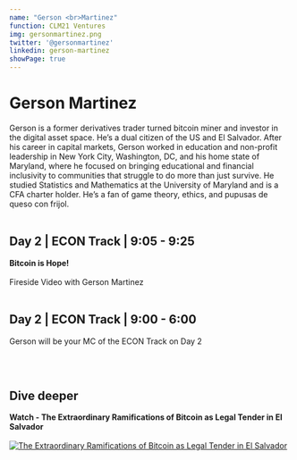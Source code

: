 ```yaml
---
name: "Gerson <br>Martinez"
function: CLM21 Ventures
img: gersonmartinez.png
twitter: '@gersonmartinez'
linkedin: gerson-martinez
showPage: true
---
```


# Gerson Martinez
 
Gerson is a former derivatives trader turned bitcoin miner and investor in the digital asset space. He’s a dual citizen of the US and El Salvador. After his career in capital markets, Gerson worked in education and non-profit leadership in New York City, Washington, DC, and his home state of Maryland, where he focused on bringing educational and financial inclusivity to communities that struggle to do more than just survive. He studied Statistics and Mathematics at the University of Maryland and is a CFA charter holder. He’s a fan of game theory, ethics, and pupusas de queso con frijol.
<br><br>

## Day 2 | ECON Track | 9:05 - 9:25
<b>Bitcoin is Hope!</b><br><br>
Fireside Video with Gerson Martinez
<br><br>

## Day 2 | ECON Track | 9:00 - 6:00

Gerson will be your MC of the ECON Track on Day 2

<br><br>

## Dive deeper


<div class="grid grid-cols-1 md:grid-cols-2 gap-5">
<div class="p-3 my-2">

**Watch - The Extraordinary Ramifications of Bitcoin as Legal Tender in El Salvador** <br><br>
[ ![The Extraordinary Ramifications of Bitcoin as Legal Tender in El Salvador](/content/gerson_legal.png)](https://www.youtube.com/watch?v=wduCTLGrcVo/)
</div>

</div>

<br>









